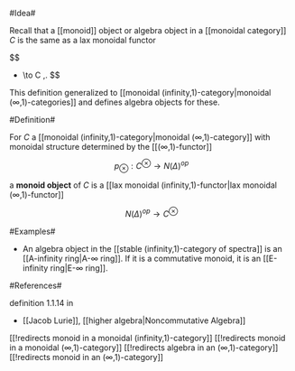 #Idea#

Recall that a [[monoid]] object or algebra object in a [[monoidal category]] $C$ is the same as a lax monoidal functor

$$
  * \to C
  \,.
$$

This definition generalized to [[monoidal (infinity,1)-category|monoidal (∞,1)-categories]] and defines algebra objects for these.


#Definition#

For $C$ a [[monoidal (infinity,1)-category|monoidal (∞,1)-category]] with monoidal structure determined by the [[(∞,1)-functor]] 

$$
  p_\otimes : C^\otimes \to N(\Delta)^{op}
$$

a **monoid object** of $C$ is a [[lax monoidal (infinity,1)-functor|lax monoidal (∞,1)-functor]]

$$
  N(\Delta)^{op} \to C^\otimes
$$

#Examples#

* An algebra object in the [[stable (infinity,1)-category of spectra]] is an [[A-infinity ring|A-∞ ring]]. If it is a commutative monoid, it is an [[E-infinity ring|E-∞ ring]].


#References#

definition 1.1.14 in

* [[Jacob Lurie]], [[higher algebra|Noncommutative Algebra]]


[[!redirects monoid in a monoidal (infinity,1)-category]]
[[!redirects monoid in a monoidal (∞,1)-category]]
[[!redirects algebra in an (∞,1)-category]]
[[!redirects monoid in an (∞,1)-category]]
